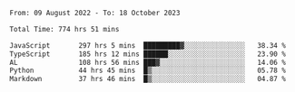 
<!--START_SECTION:waka-->

```txt
From: 09 August 2022 - To: 18 October 2023

Total Time: 774 hrs 51 mins

JavaScript       297 hrs 5 mins  █████████▓░░░░░░░░░░░░░░░   38.34 %
TypeScript       185 hrs 12 mins ██████░░░░░░░░░░░░░░░░░░░   23.90 %
AL               108 hrs 56 mins ███▓░░░░░░░░░░░░░░░░░░░░░   14.06 %
Python           44 hrs 45 mins  █▒░░░░░░░░░░░░░░░░░░░░░░░   05.78 %
Markdown         37 hrs 46 mins  █▒░░░░░░░░░░░░░░░░░░░░░░░   04.87 %
```

<!--END_SECTION:waka-->











